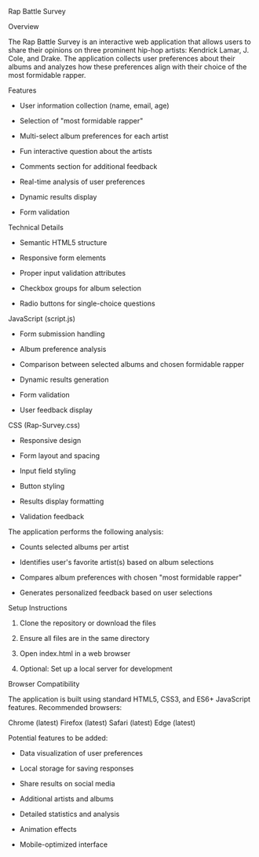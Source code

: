 Rap Battle Survey

Overview

The Rap Battle Survey is an interactive web application that allows users to share their opinions on three prominent hip-hop artists: Kendrick Lamar, J. Cole, and Drake. The application collects user preferences about their albums and analyzes how these preferences align with their choice of the most formidable rapper.


Features

  - User information collection (name, email, age)

  - Selection of "most formidable rapper"

  - Multi-select album preferences for each artist

  - Fun interactive question about the artists

  - Comments section for additional feedback

  - Real-time analysis of user preferences

  - Dynamic results display

  - Form validation

Technical Details

- Semantic HTML5 structure

- Responsive form elements

- Proper input validation attributes

- Checkbox groups for album selection

- Radio buttons for single-choice questions

JavaScript (script.js)

- Form submission handling

- Album preference analysis

- Comparison between selected albums and chosen formidable rapper

- Dynamic results generation

- Form validation

- User feedback display

CSS (Rap-Survey.css)

- Responsive design
  
- Form layout and spacing

- Input field styling

- Button styling

- Results display formatting

- Validation feedback

The application performs the following analysis:

- Counts selected albums per artist

- Identifies user's favorite artist(s) based on album selections

- Compares album preferences with chosen "most formidable rapper"

- Generates personalized feedback based on user selections

Setup Instructions

1. Clone the repository or download the files

2. Ensure all files are in the same directory

3. Open index.html in a web browser

4. Optional: Set up a local server for development

Browser Compatibility

The application is built using standard HTML5, CSS3, and ES6+ JavaScript features. Recommended browsers:

Chrome (latest)
Firefox (latest)
Safari (latest)
Edge (latest)

Potential features to be added:

- Data visualization of user preferences
  
- Local storage for saving responses

- Share results on social media

- Additional artists and albums

- Detailed statistics and analysis

- Animation effects

- Mobile-optimized interface

